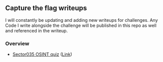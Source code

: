 ## Capture the flag writeups

I will constantly be updating and adding new writeups for challenges. Any Code I write alongside the challenge will
be published in this repo as well and referenced in the writeup.

### Overview
- [Sector035 OSINT quiz](writeups/sector035.md) ([Link](https://twitter.com/Sector035/status/1211038518635614208))
